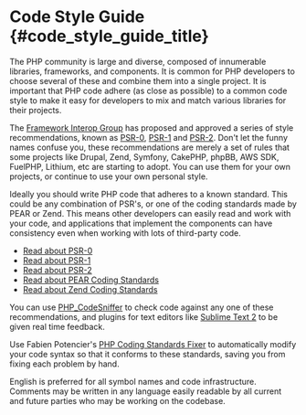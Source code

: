# Code Style Guide  {#code_style_guide_title}

The PHP community is large and diverse, composed of innumerable libraries, frameworks, and components. It is common for
PHP developers to choose several of these and combine them into a single project. It is important that PHP code adhere
(as close as possible) to a common code style to make it easy for developers to mix and match various libraries for
their projects.

The [Framework Interop Group][fig] has proposed and approved a series of style recommendations, known as [PSR-0][psr0], 
[PSR-1][psr1] and [PSR-2][psr2]. Don't let the funny names confuse you, these recommendations are merely 
a set of rules that some projects like Drupal, Zend, Symfony, CakePHP, phpBB, AWS SDK, FuelPHP, Lithium, etc are starting 
to adopt. You can use them for your own projects, or continue to use your own personal style.

Ideally you should write PHP code that adheres to a known standard. This could be any combination of PSR's, or one 
of the coding standards made by PEAR or Zend. This means other developers can easily read and work with your code, 
and applications that implement the components can have consistency even when working with lots of third-party code. 

* [Read about PSR-0][psr0]
* [Read about PSR-1][psr1]
* [Read about PSR-2][psr2]
* [Read about PEAR Coding Standards][pear-cs]
* [Read about Zend Coding Standards][zend-cs]

You can use [PHP_CodeSniffer][phpcs] to check code against any one of these recommendations, and plugins for text editors 
like [Sublime Text 2][st-cs] to be given real time feedback. 

Use Fabien Potencier's [PHP Coding Standards Fixer][phpcsfixer] to automatically modify your code syntax so that it
conforms to these standards, saving you from fixing each problem by hand.

English is preferred for all symbol names and code infrastructure. Comments may be written in any language easily readable 
by all current and future parties who may be working on the codebase.

[fig]: http://www.php-fig.org/
[psr0]: https://github.com/php-fig/fig-standards/blob/master/accepted/PSR-0.md
[psr1]: https://github.com/php-fig/fig-standards/blob/master/accepted/PSR-1-basic-coding-standard.md
[psr2]: https://github.com/php-fig/fig-standards/blob/master/accepted/PSR-2-coding-style-guide.md
[psr3]: https://github.com/php-fig/fig-standards/blob/master/accepted/PSR-3-logger-interface.md
[pear-cs]: http://pear.php.net/manual/en/standards.php
[zend-cs]: http://framework.zend.com/wiki/display/ZFDEV2/Coding+Standards
[phpcs]: http://pear.php.net/package/PHP_CodeSniffer/
[st-cs]: https://github.com/benmatselby/sublime-phpcs
[phpcsfixer]: http://cs.sensiolabs.org/
